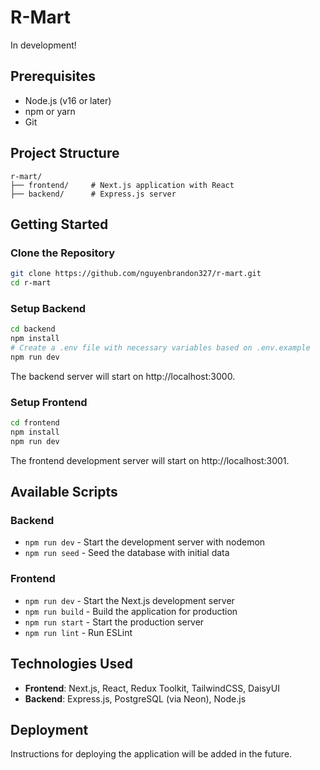 # R-Mart

In development!

## Prerequisites

- Node.js (v16 or later)
- npm or yarn
- Git

## Project Structure

```
r-mart/
├── frontend/     # Next.js application with React
├── backend/      # Express.js server
```

## Getting Started

### Clone the Repository

```bash
git clone https://github.com/nguyenbrandon327/r-mart.git
cd r-mart
```

### Setup Backend

```bash
cd backend
npm install
# Create a .env file with necessary variables based on .env.example
npm run dev
```

The backend server will start on http://localhost:3000.

### Setup Frontend

```bash
cd frontend
npm install
npm run dev
```

The frontend development server will start on http://localhost:3001.

## Available Scripts

### Backend

- `npm run dev` - Start the development server with nodemon
- `npm run seed` - Seed the database with initial data

### Frontend

- `npm run dev` - Start the Next.js development server
- `npm run build` - Build the application for production
- `npm run start` - Start the production server
- `npm run lint` - Run ESLint

## Technologies Used

- **Frontend**: Next.js, React, Redux Toolkit, TailwindCSS, DaisyUI
- **Backend**: Express.js, PostgreSQL (via Neon), Node.js

## Deployment

Instructions for deploying the application will be added in the future.
